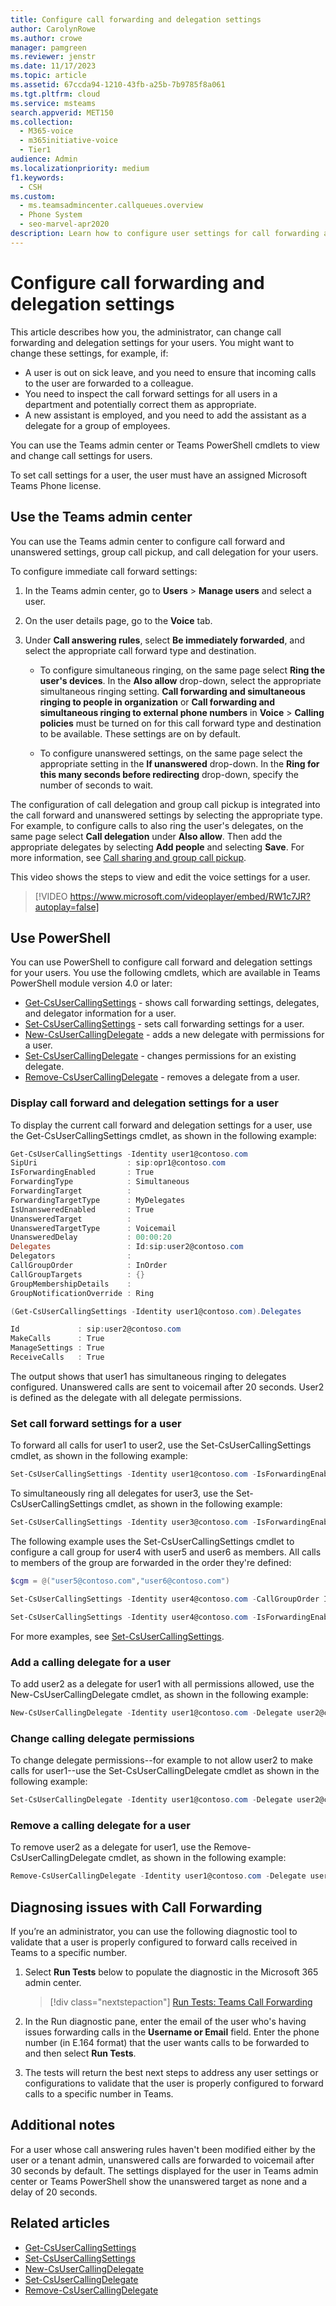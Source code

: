```yaml
---
title: Configure call forwarding and delegation settings
author: CarolynRowe
ms.author: crowe
manager: pamgreen
ms.reviewer: jenstr
ms.date: 11/17/2023
ms.topic: article
ms.assetid: 67ccda94-1210-43fb-a25b-7b9785f8a061
ms.tgt.pltfrm: cloud
ms.service: msteams
search.appverid: MET150
ms.collection: 
  - M365-voice
  - m365initiative-voice
  - Tier1
audience: Admin
ms.localizationpriority: medium
f1.keywords: 
  - CSH
ms.custom: 
  - ms.teamsadmincenter.callqueues.overview
  - Phone System
  - seo-marvel-apr2020
description: Learn how to configure user settings for call forwarding and delegation.
---
```

# Configure call forwarding and delegation settings

This article describes how you, the administrator, can change call forwarding and delegation settings for your users. You might want to change these settings, for example, if:

- A user is out on sick leave, and you need to ensure that incoming calls to the user are forwarded to a colleague.
- You need to inspect the call forward settings for all users in a department and potentially correct them as appropriate.
- A new assistant is employed, and you need to add the assistant as a delegate for a group of employees.

You can use the Teams admin center or Teams PowerShell cmdlets to view and change call settings for users.

To set call settings for a user, the user must have an assigned Microsoft Teams Phone license.

## Use the Teams admin center

You can use the Teams admin center to configure call forward and unanswered settings, group call pickup, and call delegation for your users.

To configure immediate call forward settings:

1. In the Teams admin center, go to **Users** > **Manage users** and select a user.

2. On the user details page, go to the **Voice** tab.

3. Under **Call answering rules**, select **Be immediately forwarded**, and select the appropriate call forward type and destination.

    - To configure simultaneous ringing, on the same page select **Ring the user's devices**. In the **Also allow** drop-down, select the appropriate simultaneous ringing setting. **Call forwarding and simultaneous ringing to people in organization** or **Call forwarding and simultaneous ringing to external phone numbers** in **Voice** > **Calling policies** must be turned on for this call forward type and destination to be available. These settings are on by default.

    - To configure unanswered settings, on the same page select the appropriate setting in the **If unanswered** drop-down. In the **Ring for this many seconds before redirecting** drop-down, specify the number of seconds to wait.

The configuration of call delegation and group call pickup is integrated into the call forward and unanswered settings by selecting the appropriate type. For example, to configure calls to also ring the user's delegates, on the same page select **Call delegation** under **Also allow**. Then add the appropriate delegates by selecting **Add people** and selecting **Save**. For more information, see [Call sharing and group call pickup](call-sharing-and-group-call-pickup.md).

This video shows the steps to view and edit the voice settings for a user.

> [!VIDEO https://www.microsoft.com/videoplayer/embed/RW1c7JR?autoplay=false]

## Use PowerShell

You can use PowerShell to configure call forward and delegation settings for your users.  You use the following cmdlets, which are available in Teams PowerShell module version 4.0 or later:

- [Get-CsUserCallingSettings](/powershell/module/teams/get-csusercallingsettings) - shows call forwarding settings, delegates, and delegator information for a user.
- [Set-CsUserCallingSettings](/powershell/module/teams/set-csusercallingsettings) - sets call forwarding settings for a user.
- [New-CsUserCallingDelegate](/powershell/module/teams/new-csusercallingdelegate) - adds a new delegate with permissions for a user.
- [Set-CsUserCallingDelegate](/powershell/module/teams/set-csusercallingdelegate) - changes permissions for an existing delegate.
- [Remove-CsUserCallingDelegate](/powershell/module/teams/remove-csusercallingdelegate) - removes a delegate from a user.

### Display call forward and delegation settings for a user

To display the current call forward and delegation settings for a user, use the  Get-CsUserCallingSettings cmdlet, as shown in the following example:

```PowerShell
Get-CsUserCallingSettings -Identity user1@contoso.com
SipUri                    : sip:opr1@contoso.com
IsForwardingEnabled       : True
ForwardingType            : Simultaneous
ForwardingTarget          :
ForwardingTargetType      : MyDelegates
IsUnansweredEnabled       : True
UnansweredTarget          :
UnansweredTargetType      : Voicemail
UnansweredDelay           : 00:00:20
Delegates                 : Id:sip:user2@contoso.com
Delegators                :
CallGroupOrder            : InOrder
CallGroupTargets          : {}
GroupMembershipDetails    :
GroupNotificationOverride : Ring

(Get-CsUserCallingSettings -Identity user1@contoso.com).Delegates

Id             : sip:user2@contoso.com
MakeCalls      : True
ManageSettings : True
ReceiveCalls   : True
```

The output shows that user1 has simultaneous ringing to delegates configured. Unanswered calls are sent to voicemail after 20 seconds. User2 is defined as the delegate with all delegate permissions.

### Set call forward settings for a user

To forward all calls for user1 to user2, use the Set-CsUserCallingSettings cmdlet, as shown in the following example:

```PowerShell
Set-CsUserCallingSettings -Identity user1@contoso.com -IsForwardingEnabled $true -ForwardingType Immediate -ForwardingTargetType SingleTarget -ForwardingTarget user2@contoso.com
```

To simultaneously ring all delegates for user3, use the Set-CsUserCallingSettings cmdlet, as shown in the following example:

```PowerShell
Set-CsUserCallingSettings -Identity user3@contoso.com -IsForwardingEnabled $true -ForwardingType Simultaneous -ForwardingTargetType MyDelegates
```

The following example uses the Set-CsUserCallingSettings cmdlet to configure a call group for user4 with user5 and user6 as members. All calls to members of the group are forwarded in the order they're defined:

```PowerShell
$cgm = @("user5@contoso.com","user6@contoso.com")

Set-CsUserCallingSettings -Identity user4@contoso.com -CallGroupOrder InOrder -CallGroupTargets $cgm

Set-CsUserCallingSettings -Identity user4@contoso.com -IsForwardingEnabled $true -ForwardingType Immediate -ForwardingTargetType Group
```

For more examples, see [Set-CsUserCallingSettings](/powershell/module/teams/get-csusercallingsettings).

### Add a calling delegate for a user

To add user2 as a delegate for user1 with all permissions allowed, use the New-CsUserCallingDelegate cmdlet, as shown in the following example:

```PowerShell
New-CsUserCallingDelegate -Identity user1@contoso.com -Delegate user2@contoso.com -MakeCalls $true -ReceiveCalls $true -ManageSettings $true
```

### Change calling delegate permissions

To change delegate permissions--for example to not allow user2 to make calls for user1--use the Set-CsUserCallingDelegate cmdlet as shown in the following example:

```PowerShell
Set-CsUserCallingDelegate -Identity user1@contoso.com -Delegate user2@contoso.com -MakeCalls $false
```

### Remove a calling delegate for a user

To remove user2 as a delegate for user1, use the Remove-CsUserCallingDelegate cmdlet, as shown in the following example:

```PowerShell
Remove-CsUserCallingDelegate -Identity user1@contoso.com -Delegate user2@contoso.com
```

## Diagnosing issues with Call Forwarding

If you’re an administrator, you can use the following diagnostic tool to validate that a user is properly configured to forward calls received in Teams to a specific number.

1. Select **Run Tests** below to populate the diagnostic in the Microsoft 365 admin center.

   > [!div class="nextstepaction"]
   > [Run Tests: Teams Call Forwarding](https://aka.ms/TeamsCallForwardingDiag)

2. In the Run diagnostic pane, enter the email of the user who's having issues forwarding calls in the **Username or Email** field. Enter the phone number (in E.164 format) that the user wants calls to be forwarded to and then select **Run Tests**.
3. The tests will return the best next steps to address any user settings or configurations to validate that the user is properly configured to forward calls to a specific number in Teams.

## Additional notes

For a user whose call answering rules haven't been modified either by the user or a tenant admin, unanswered calls are forwarded to voicemail after 30 seconds by default. The settings displayed for the user in Teams admin center or Teams PowerShell show the unanswered target as none and a delay of 20 seconds.

## Related articles

- [Get-CsUserCallingSettings](/powershell/module/teams/get-csusercallingsettings)
- [Set-CsUserCallingSettings](/powershell/module/teams/set-csusercallingsettings)
- [New-CsUserCallingDelegate](/powershell/module/teams/new-csusercallingdelegate)
- [Set-CsUserCallingDelegate](/powershell/module/teams/set-csusercallingdelegate)
- [Remove-CsUserCallingDelegate](/powershell/module/teams/remove-csusercallingdelegate)
